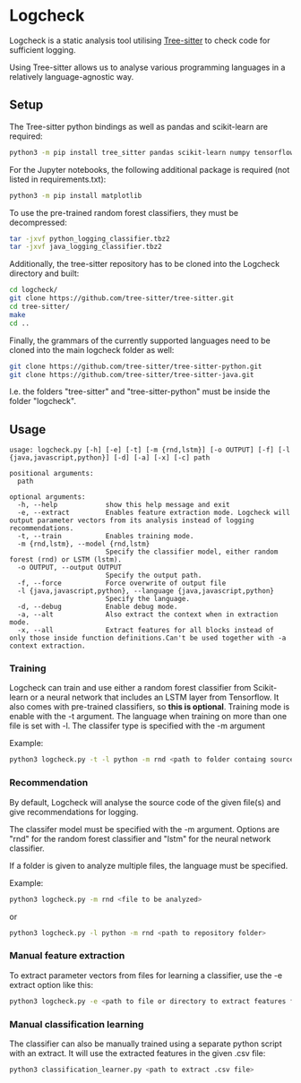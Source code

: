 # Logcheck

Logcheck is a static analysis tool utilising [Tree-sitter](https://tree-sitter.github.io/tree-sitter/) to check code for sufficient logging.

Using Tree-sitter allows us to analyse various programming languages in a relatively language-agnostic way.

## Setup

The Tree-sitter python bindings as well as pandas and scikit-learn are required:

```sh
python3 -m pip install tree_sitter pandas scikit-learn numpy tensorflow tensorflow-addons keras tqdm gensim imbalanced-learn
```

For the Jupyter notebooks, the following additional package is required (not listed in requirements.txt):

```sh
python3 -m pip install matplotlib 
```

To use the pre-trained random forest classifiers, they must be decompressed:
```sh
tar -jxvf python_logging_classifier.tbz2
tar -jxvf java_logging_classifier.tbz2
```

Additionally, the tree-sitter repository has to be cloned into the Logcheck directory and built:
```sh
cd logcheck/
git clone https://github.com/tree-sitter/tree-sitter.git
cd tree-sitter/
make
cd ..
```
Finally, the grammars of the currently supported languages need to be cloned into the main logcheck folder as well:
```sh
git clone https://github.com/tree-sitter/tree-sitter-python.git
git clone https://github.com/tree-sitter/tree-sitter-java.git
```

I.e. the folders "tree-sitter" and "tree-sitter-python" must be inside the folder "logcheck". 

## Usage

```
usage: logcheck.py [-h] [-e] [-t] [-m {rnd,lstm}] [-o OUTPUT] [-f] [-l {java,javascript,python}] [-d] [-a] [-x] [-c] path

positional arguments:
  path

optional arguments:
  -h, --help            show this help message and exit
  -e, --extract         Enables feature extraction mode. Logcheck will output parameter vectors from its analysis instead of logging recommendations.
  -t, --train           Enables training mode.
  -m {rnd,lstm}, --model {rnd,lstm}
                        Specify the classifier model, either random forest (rnd) or LSTM (lstm).
  -o OUTPUT, --output OUTPUT
                        Specify the output path.
  -f, --force           Force overwrite of output file
  -l {java,javascript,python}, --language {java,javascript,python}
                        Specify the language.
  -d, --debug           Enable debug mode.
  -a, --alt             Also extract the context when in extraction mode.
  -x, --all             Extract features for all blocks instead of only those inside function definitions.Can't be used together with -a context extraction.
```

### Training
Logcheck can train and use either a random forest classifier from Scikit-learn or a neural network that includes an LSTM
layer from Tensorflow. It also comes with pre-trained classifiers, so **this is optional**. Training mode is enable with 
the -t argument. The language when training on more than one file is set with -l. The classifer type is 
specified with the -m argument

Example:

```sh
python3 logcheck.py -t -l python -m rnd <path to folder containg source code files, including those in further folders>
```

### Recommendation

By default, Logcheck will analyse the source code of the given file(s) and give recommendations for logging.

The classifer model must be specified with the -m argument.
Options are "rnd" for the random forest classifier and "lstm" for the neural network classifier. 

If a folder is given to analyze multiple files, the language must be specified.

Example:
```sh
python3 logcheck.py -m rnd <file to be analyzed>
```
or
```sh
python3 logcheck.py -l python -m rnd <path to repository folder>
```



### Manual feature extraction

To extract parameter vectors from files for learning a classifier, use the -e extract option like this:

```sh
python3 logcheck.py -e <path to file or directory to extract features from>
```

### Manual classification learning


The classifier can also be manually trained using a separate python script with an extract. 
It will use the extracted features in the given .csv file:

```sh
python3 classification_learner.py <path to extract .csv file>
```